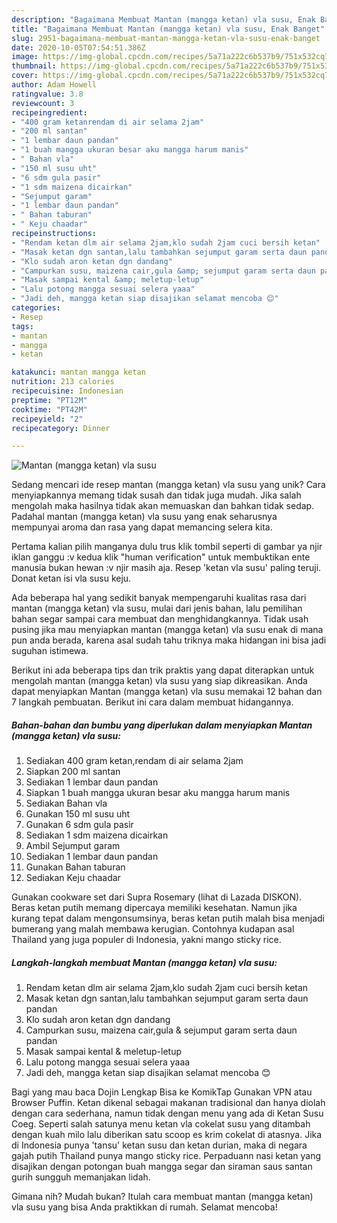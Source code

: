 ```yaml
---
description: "Bagaimana Membuat Mantan (mangga ketan) vla susu, Enak Banget"
title: "Bagaimana Membuat Mantan (mangga ketan) vla susu, Enak Banget"
slug: 2951-bagaimana-membuat-mantan-mangga-ketan-vla-susu-enak-banget
date: 2020-10-05T07:54:51.386Z
image: https://img-global.cpcdn.com/recipes/5a71a222c6b537b9/751x532cq70/mantan-mangga-ketan-vla-susu-foto-resep-utama.jpg
thumbnail: https://img-global.cpcdn.com/recipes/5a71a222c6b537b9/751x532cq70/mantan-mangga-ketan-vla-susu-foto-resep-utama.jpg
cover: https://img-global.cpcdn.com/recipes/5a71a222c6b537b9/751x532cq70/mantan-mangga-ketan-vla-susu-foto-resep-utama.jpg
author: Adam Howell
ratingvalue: 3.8
reviewcount: 3
recipeingredient:
- "400 gram ketanrendam di air selama 2jam"
- "200 ml santan"
- "1 lembar daun pandan"
- "1 buah mangga ukuran besar aku mangga harum manis"
- " Bahan vla"
- "150 ml susu uht"
- "6 sdm gula pasir"
- "1 sdm maizena dicairkan"
- "Sejumput garam"
- "1 lembar daun pandan"
- " Bahan taburan"
- " Keju chaadar"
recipeinstructions:
- "Rendam ketan dlm air selama 2jam,klo sudah 2jam cuci bersih ketan"
- "Masak ketan dgn santan,lalu tambahkan sejumput garam serta daun pandan"
- "Klo sudah aron ketan dgn dandang"
- "Campurkan susu, maizena cair,gula &amp; sejumput garam serta daun pandan"
- "Masak sampai kental &amp; meletup-letup"
- "Lalu potong mangga sesuai selera yaaa"
- "Jadi deh, mangga ketan siap disajikan selamat mencoba 😊"
categories:
- Resep
tags:
- mantan
- mangga
- ketan

katakunci: mantan mangga ketan 
nutrition: 213 calories
recipecuisine: Indonesian
preptime: "PT12M"
cooktime: "PT42M"
recipeyield: "2"
recipecategory: Dinner

---
```



![Mantan (mangga ketan) vla susu](https://img-global.cpcdn.com/recipes/5a71a222c6b537b9/751x532cq70/mantan-mangga-ketan-vla-susu-foto-resep-utama.jpg)

Sedang mencari ide resep mantan (mangga ketan) vla susu yang unik? Cara menyiapkannya memang tidak susah dan tidak juga mudah. Jika salah mengolah maka hasilnya tidak akan memuaskan dan bahkan tidak sedap. Padahal mantan (mangga ketan) vla susu yang enak seharusnya mempunyai aroma dan rasa yang dapat memancing selera kita.

Pertama kalian pilih manganya dulu trus klik tombil seperti di gambar ya njir iklan ganggu :v kedua klik &#34;human verification&#34; untuk membuktikan ente manusia bukan hewan :v njir masih aja. Resep &#39;ketan vla susu&#39; paling teruji. Donat ketan isi vla susu keju.

Ada beberapa hal yang sedikit banyak mempengaruhi kualitas rasa dari mantan (mangga ketan) vla susu, mulai dari jenis bahan, lalu pemilihan bahan segar sampai cara membuat dan menghidangkannya. Tidak usah pusing jika mau menyiapkan mantan (mangga ketan) vla susu enak di mana pun anda berada, karena asal sudah tahu triknya maka hidangan ini bisa jadi suguhan istimewa.


Berikut ini ada beberapa tips dan trik praktis yang dapat diterapkan untuk mengolah mantan (mangga ketan) vla susu yang siap dikreasikan. Anda dapat menyiapkan Mantan (mangga ketan) vla susu memakai 12 bahan dan 7 langkah pembuatan. Berikut ini cara dalam membuat hidangannya.

<!--inarticleads1-->

##### Bahan-bahan dan bumbu yang diperlukan dalam menyiapkan Mantan (mangga ketan) vla susu:

1. Sediakan 400 gram ketan,rendam di air selama 2jam
1. Siapkan 200 ml santan
1. Sediakan 1 lembar daun pandan
1. Siapkan 1 buah mangga ukuran besar aku mangga harum manis
1. Sediakan  Bahan vla
1. Gunakan 150 ml susu uht
1. Gunakan 6 sdm gula pasir
1. Sediakan 1 sdm maizena dicairkan
1. Ambil Sejumput garam
1. Sediakan 1 lembar daun pandan
1. Gunakan  Bahan taburan
1. Sediakan  Keju chaadar


Gunakan cookware set dari Supra Rosemary (lihat di Lazada DISKON). Beras ketan putih memang dipercaya memiliki kesehatan. Namun jika kurang tepat dalam mengonsumsinya, beras ketan putih malah bisa menjadi bumerang yang malah membawa kerugian. Contohnya kudapan asal Thailand yang juga populer di Indonesia, yakni mango sticky rice. 

<!--inarticleads2-->

##### Langkah-langkah membuat Mantan (mangga ketan) vla susu:

1. Rendam ketan dlm air selama 2jam,klo sudah 2jam cuci bersih ketan
1. Masak ketan dgn santan,lalu tambahkan sejumput garam serta daun pandan
1. Klo sudah aron ketan dgn dandang
1. Campurkan susu, maizena cair,gula &amp; sejumput garam serta daun pandan
1. Masak sampai kental &amp; meletup-letup
1. Lalu potong mangga sesuai selera yaaa
1. Jadi deh, mangga ketan siap disajikan selamat mencoba 😊


Bagi yang mau baca Dojin Lengkap Bisa ke KomikTap Gunakan VPN atau Browser Puffin. Ketan dikenal sebagai makanan tradisional dan hanya diolah dengan cara sederhana, namun tidak dengan menu yang ada di Ketan Susu Coeg. Seperti salah satunya menu ketan vla cokelat susu yang ditambah dengan kuah milo lalu diberikan satu scoop es krim cokelat di atasnya. Jika di Indonesia punya &#39;tansu&#39; ketan susu dan ketan durian, maka di negara gajah putih Thailand punya mango sticky rice. Perpaduann nasi ketan yang disajikan dengan potongan buah mangga segar dan siraman saus santan gurih sungguh memanjakan lidah. 

Gimana nih? Mudah bukan? Itulah cara membuat mantan (mangga ketan) vla susu yang bisa Anda praktikkan di rumah. Selamat mencoba!
